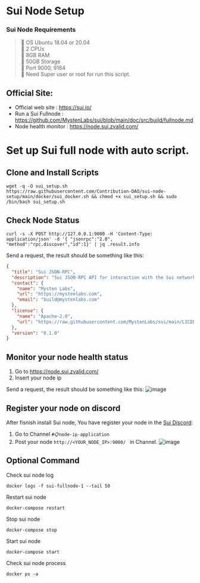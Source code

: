# Sui Node Setup

### Sui Node Requirements
>:black_square_button: OS Ubuntu 18.04 or 20.04 <br>
>:black_square_button: 2 CPUs<br>
>:black_square_button: 8GB RAM<br>
>:black_square_button: 50GB Storage<br>
>:black_square_button: Port 9000, 9184<br>
>:black_square_button: Need Super user or root for run this script.<br>

## Official Site:
- Official web site : https://sui.io/
- Run a Sui Fullnode : https://github.com/MystenLabs/sui/blob/main/doc/src/build/fullnode.md
- Node health monitor : https://node.sui.zvalid.com/





# Set up Sui full node with auto script.
## Clone and Install Scripts

```
wget -q -O sui_setup.sh https://raw.githubusercontent.com/Contribution-DAO/sui-node-setup/main/docker/sui_docker.sh && chmod +x sui_setup.sh && sudo /bin/bash sui_setup.sh
```




## Check Node Status 
```
curl -s -X POST http://127.0.0.1:9000 -H 'Content-Type: application/json' -d '{ "jsonrpc":"2.0", "method":"rpc.discover","id":1}' | jq .result.info
```


Send a request, the result should be something like this:
```json
{
  "title": "Sui JSON-RPC",
  "description": "Sui JSON-RPC API for interaction with the Sui network gateway.",
  "contact": {
    "name": "Mysten Labs",
    "url": "https://mystenlabs.com",
    "email": "build@mystenlabs.com"
  },
  "license": {
    "name": "Apache-2.0",
    "url": "https://raw.githubusercontent.com/MystenLabs/sui/main/LICENSE"
  },
  "version": "0.1.0"
}
```


## Monitor your node health status
1) Go to  https://node.sui.zvalid.com/
2) Insert your node ip

Send a request, the result should be something like this:
![image](https://user-images.githubusercontent.com/83507970/178087112-e547a097-83ca-4ea7-aa35-82567a944b86.png)



## Register your node on discord
After fisnish install Sui node, You have register your node in the [Sui Discord](https://discord.gg/kqfQbYjUGq):
1) Go to Channel `#📋node-ip-application` 
2) Post your node ```http://<YOUR_NODE_IP>:9000/ ``` in Channel.
![image](https://user-images.githubusercontent.com/83507970/178087432-d8449b38-1f6a-4510-a31e-a85ea61b37e1.png)






## Optional Command
Check sui node log

```docker logs -f sui-fullnode-1 --tail 50 ```

Restart sui node 

```docker-compose restart``` 

Stop sui node 

```docker-compose stop```

Start sui node 

```docker-compose start```

Check sui node process

```docker ps -a```

